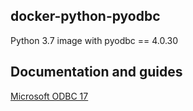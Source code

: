 ## docker-python-pyodbc
Python 3.7 image with pyodbc == 4.0.30

## Documentation and guides

[Microsoft ODBC 17](https://docs.microsoft.com/en-us/sql/connect/odbc/linux-mac/installing-the-microsoft-odbc-driver-for-sql-server?view=sql-server-2017)
